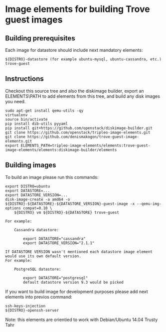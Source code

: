 Image elements for building Trove guest images
==============================================

Building prerequisites
----------------------

Each image for datastore should include next mandatory elements:

    ${DISTRO}-datastore (for example ubuntu-mysql, ubuntu-cassandra, etc.)
    trove-guest


Instructions
------------

Checkout this source tree and also the diskimage builder, export an
ELEMENTS\PATH to add elements from this tree, and build any disk images you
need.

    sudo apt-get install qemu-utils -qy
    virtualenv .
    source bin/activate
    pip install dib-utils pyyaml
    pip install git+https://github.com/openstack/diskimage-builder.git
    git clone https://github.com/openstack/tripleo-image-elements.git
    git clone https://github.com/denismakogon/trove-guest-image-elements.git
    export ELEMENTS_PATH=tripleo-image-elements/elements:trove-guest-image-elements/elements:diskimage-builder/elements

Building images
---------------

To build an image please run this commands:

    export DISTRO=ubuntu
    export DATASTORE=...
    export DATASTORE_VERSION=...
    disk-image-create -a amd64 -o ${DISTRO}-${DATASTORE}-${DATASTORE_VERSION}-guest-image -x --qemu-img-options compat=0.10 \
        ${DISTRO} vm ${DISTRO}-${DATASTORE} trove-guest

    For example:

        Cassandra datastore:

            export DATASTORE="cassandra"
            export DATASTORE_VERSION="2.1.1"

    If DATASTORE VERSION wasn't mentioned each datastore image element would use its own default version.
    For example:

        PostgreSQL datastore:

            export DATASTORE="postgresql"
            default datastore version 9.3 would be picked


If you want to build image for development purposes please add next elements into previos command:

    ssh-keys-injection
    ${DISTRO}-openssh-server

Note: this elements are orientied to work with Debian/Ubuntu 14.04 Trusty Tahr
